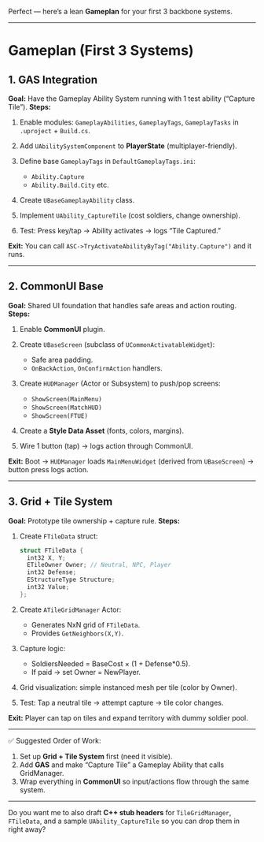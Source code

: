 Perfect — here’s a lean **Gameplan** for your first 3 backbone systems.

---

# Gameplan (First 3 Systems)

## 1. GAS Integration

**Goal:** Have the Gameplay Ability System running with 1 test ability (“Capture Tile”).
**Steps:**

1. Enable modules: `GameplayAbilities`, `GameplayTags`, `GameplayTasks` in `.uproject` + `Build.cs`.
2. Add `UAbilitySystemComponent` to **PlayerState** (multiplayer-friendly).
3. Define base `GameplayTags` in `DefaultGameplayTags.ini`:

    * `Ability.Capture`
    * `Ability.Build.City` etc.
4. Create `UBaseGameplayAbility` class.
5. Implement `UAbility_CaptureTile` (cost soldiers, change ownership).
6. Test: Press key/tap → Ability activates → logs “Tile Captured.”

**Exit:** You can call `ASC->TryActivateAbilityByTag("Ability.Capture")` and it runs.

---

## 2. CommonUI Base

**Goal:** Shared UI foundation that handles safe areas and action routing.
**Steps:**

1. Enable **CommonUI** plugin.
2. Create `UBaseScreen` (subclass of `UCommonActivatableWidget`):

    * Safe area padding.
    * `OnBackAction`, `OnConfirmAction` handlers.
3. Create `HUDManager` (Actor or Subsystem) to push/pop screens:

    * `ShowScreen(MainMenu)`
    * `ShowScreen(MatchHUD)`
    * `ShowScreen(FTUE)`
4. Create a **Style Data Asset** (fonts, colors, margins).
5. Wire 1 button (tap) → logs action through CommonUI.

**Exit:** Boot → `HUDManager` loads `MainMenuWidget` (derived from `UBaseScreen`) → button press logs action.

---

## 3. Grid + Tile System

**Goal:** Prototype tile ownership + capture rule.
**Steps:**

1. Create `FTileData` struct:

   ```cpp
   struct FTileData {
     int32 X, Y;
     ETileOwner Owner; // Neutral, NPC, Player
     int32 Defense;
     EStructureType Structure;
     int32 Value;
   };
   ```
2. Create `ATileGridManager` Actor:

    * Generates NxN grid of `FTileData`.
    * Provides `GetNeighbors(X,Y)`.
3. Capture logic:

    * SoldiersNeeded = BaseCost × (1 + Defense*0.5).
    * If paid → set Owner = NewPlayer.
4. Grid visualization: simple instanced mesh per tile (color by Owner).
5. Test: Tap a neutral tile → attempt capture → tile color changes.

**Exit:** Player can tap on tiles and expand territory with dummy soldier pool.

---

✅ Suggested Order of Work:

1. Set up **Grid + Tile System** first (need it visible).
2. Add **GAS** and make “Capture Tile” a Gameplay Ability that calls GridManager.
3. Wrap everything in **CommonUI** so input/actions flow through the same system.

---

Do you want me to also draft **C++ stub headers** for `TileGridManager`, `FTileData`, and a sample `UAbility_CaptureTile` so you can drop them in right away?
